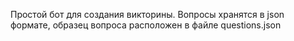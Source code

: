 Простой бот для создания викторины.
Вопросы хранятся в json формате, образец вопроса расположен в файле questions.json
